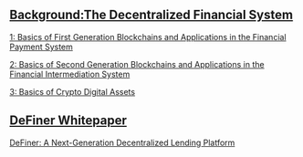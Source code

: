 ## [Background:The Decentralized Financial System](https://github.com/DeFinerOrg/Whitepaper/wiki/Background:-The-Decentralized-Financial-System) 
[1: Basics of First Generation Blockchains and Applications in the Financial Payment System](https://github.com/DeFinerOrg/whitepaper/wiki/Background:-The-Decentralized-Financial-System#basics-of-first-generation-blockchains-and-applications-in-the-financial-payment-system)

[2: Basics of Second Generation Blockchains and Applications in the Financial Intermediation System](https://github.com/DeFinerOrg/whitepaper/wiki/Background:-The-Decentralized-Financial-System#Basics-of-Second-Generation-Blockchains-and-Applications-in-the-Financial-Intermediation-System)

[3: Basics of Crypto Digital Assets](https://github.com/DeFinerOrg/whitepaper/wiki/Background:-The-Decentralized-Financial-System#Basics-of-Crypto-Digital-Assets)


## [DeFiner Whitepaper](https://github.com/DeFinerOrg/whitepaper/wiki/DeFiner-Whitepaper)
[DeFiner: A Next-Generation Decentralized Lending Platform](https://github.com/DeFinerOrg/whitepaper/wiki/DeFiner-Whitepaper)

